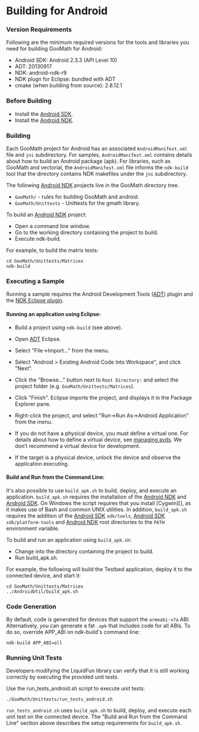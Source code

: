 # Building for Android

### Version Requirements

Following are the minimum required versions for the tools and libraries you
need for building GooMath for Android:

-   Android SDK:  Android 2.3.3 (API Level 10)
-   ADT: 20130917
-   NDK: android-ndk-r9
-   NDK plugn for Eclipse: bundled with ADT
-   cmake (when building from source): 2.8.12.1

### Before Building

-   Install the [Android SDK].
-   Install the [Android NDK].

### Building

Each GooMath project for Android has an associated `AndroidManifest.xml`
file and `jni` subdirectory.  For samples, `AndroidManifest.xml` contains
details about how to build an Android package (apk).  For libraries, such as
GooMath and vectorial, the `AndroidManifest.xml` file informs the `ndk-build`
tool that the directory contains NDK makefiles under the `jni` subdirectory.

The following [Android NDK][] projects live in the GooMath directory tree.

-   `GooMath/` - rules for building GooMath and android.
-   `GooMath/Unittests` - Unittests for the gmath library.

To build an [Android NDK][] project:

-   Open a command line window.
-   Go to the working directory containing the project to build.
-   Execute ndk-build.

For example, to build the matrix tests:

    cd GooMath/Unittests/Matrices
    ndk-build

### Executing a Sample

Running a sample requires the Android Development Tools ([ADT][]) plugin and
the [NDK Eclipse plugin][].

#### Running an application using Eclipse:

-   Build a project using `ndk-build` (see above).
-   Open [ADT][] Eclipse.
-   Select "File->Import..." from the menu.
-   Select "Android > Existing Android Code Into Workspace", and click "Next".
-   Click the "Browse..." button next to `Root Directory:` and select the
    project folder (e.g. `GooMath/Unittests/Matrices`).
-   Click "Finish". Eclipse imports the project, and displays it in the
    Package Explorer pane.
-   Right-click the project, and select "Run->Run As->Android Application"
    from the menu.
-   If you do not have a physical device, you must define a virtual one.
    For details about how to define a virtual device, see [managing avds][].
    We don’t recommend a virtual device for development.

-   If the target is a physical device, unlock the device and observe the
    application executing.

#### Build and Run from the Command Line:

It's also possible to use `build_apk.sh` to build, deploy, and execute an application.
`build_apk.sh` requires the installation of the [Android NDK][] and [Android SDK][].
On Windows the script requires that you install [Cygwin][], as it
makes use of Bash and common UNIX utilities.  In addition, `build_apk.sh`
requires the addition of the [Android SDK][] `sdk/tools`, [Android SDK][]
`sdk/platform-tools` and [Android NDK][] root directories to the `PATH`
environment variable.

To build and run an application using `build_apk.sh`:

-   Change into the directory containing the project to build.
-   Run build\_apk.sh.

For example, the following will build the Testbed application, deploy it to
the connected device, and start it:

    cd GooMath/Unittests/Matrices
    ../AndroidUtil/build_apk.sh

### Code Generation

By default, code is generated for devices that support the `armeabi-v7a` ABI.
Alternatively, you can generate a fat `.apk` that includes code for all ABIs.
To do so, override APP\_ABI on ndk-build's command line:

    ndk-build APP_ABI=all

### Running Unit Tests

Developers modifying the LiquidFun library can verify that it is still working
correctly by executing the provided unit tests.

Use the run\_tests\_android.sh script to execute unit tests:

    ./GooMath/Unittests/run_tests_android.sh

`run_tests_android.sh` uses `build_apk.sh` to build, deploy, and
execute each unit test on the connected device.
The "Build and Run from the Command Line" section above describes
the setup requirements for `build_apk.sh`.

  [Android SDK]: http://developer.android.com/sdk/index.html
  [Android NDK]: http://developer.android.com/tools/sdk/ndk/index.html
  [NDK Eclipse plugin]: http://developer.android.com/sdk/index.html
  [managing avds]: http://developer.android.com/tools/devices/managing-avds.html
  [Cygwin installation]: http://www.cygwin.com/
  [ADT]: http://developer.android.com/tools/sdk/eclipse-adt.html

